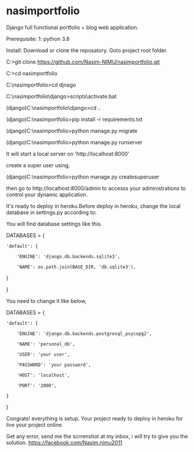 # nasimportfolio
Django full functional portfolio + blog web application.

Prerequisite:
1: python 3.8

Install:
Download or clone the reposatory. Goto project root folder.

C:\>git clone https://github.com/Nasim-NIMU/nasimportfolio.git

C:\>cd nasimportfolio

C:\nasimportfolio>cd djnago

C:\nasimportfolio\django>scripts\activate.bat

(django)C:\nasimportfolio\django>cd ..

(django)C:\nasimportfolio>pip install -r requirements.txt

(django)C:\nasimportfolio>python manage.py migrate

(django)C:\nasimportfolio>python manage.py runserver

It will start a local server on 'http://localhost:8000'

create a super user using,

(django)C:\nasimportfolio>python manage.py createsuperuser

then go to http://localhost:8000/admin to accesss your administrations to control your dynamic application.


It's ready to deploy in heroku.Before deploy in heroku, change the local database in settings.py according to:

You will find database settings like this.

DATABASES = {
    
    'default': {
        
        'ENGINE': 'django.db.backends.sqlite3',
        
        'NAME': os.path.join(BASE_DIR, 'db.sqlite3'),
   
   }

}

You need to change it like below,

DATABASES = {
    
    'default': {
        
        'ENGINE': 'django.db.backends.postgresql_psycopg2',
       
        'NAME': 'personal_db',
        
        'USER': 'your user',
        
        'PASSWORD': 'your password',
        
        'HOST': 'localhost',
        
        'PORT': '2000',
        
    }

}

Congrats! everything is setup. Your project ready to deploy in heroku for live your project online.

Get any error, send me the scrrenshot at my inbox, i will try to give you the solution.
https://facebook.com/Nasim.nimu2011


